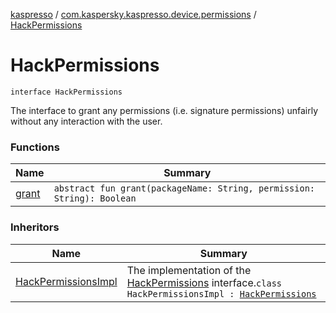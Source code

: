 [kaspresso](../../index.md) / [com.kaspersky.kaspresso.device.permissions](../index.md) / [HackPermissions](./index.md)

# HackPermissions

`interface HackPermissions`

The interface to grant any permissions (i.e. signature permissions) unfairly without any interaction with the user.

### Functions

| Name | Summary |
|---|---|
| [grant](grant.md) | `abstract fun grant(packageName: String, permission: String): Boolean` |

### Inheritors

| Name | Summary |
|---|---|
| [HackPermissionsImpl](../-hack-permissions-impl/index.md) | The implementation of the [HackPermissions](./index.md) interface.`class HackPermissionsImpl : `[`HackPermissions`](./index.md) |
